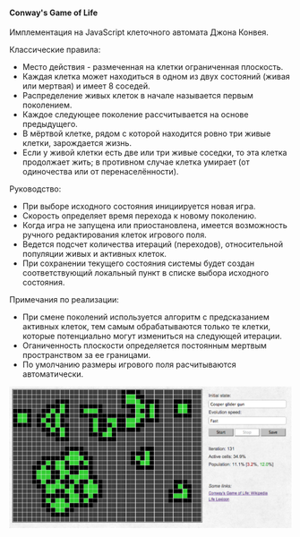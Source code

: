 #### Conway's Game of Life

Имплементация на JavaScript клеточного автомата Джона Конвея.

Классические правила:
* Место действия - размеченная на клетки ограниченная плоскость.
* Каждая клетка может находиться в одном из двух состояний (живая или мертвая) и имеет 8 соседей.
* Распределение живых клеток в начале называется первым поколением.
* Каждое следующее поколение рассчитывается на основе предыдущего.
* В мёртвой клетке, рядом с которой находится ровно три живые клетки, зарождается жизнь.
* Если у живой клетки есть две или три живые соседки, то эта клетка продолжает жить; в противном случае клетка умирает (от одиночества или от перенаселённости).

Руководство:
* При выборе исходного состояния инициируется новая игра.
* Скорость определяет время перехода к новому поколению.
* Когда игра не запущена или приостановлена, имеется возможность ручного редактирования клеток игрового поля.
* Ведется подсчет количества итераций (переходов), относительной популяции живых и активных клеток.
* При сохранении текущего состояния системы будет создан соответствующий локальный пункт в списке выбора исходного состояния.

Примечания по реализации:
* При смене поколений используется алгоритм с предсказанием активных клеток, тем самым обрабатываются только те клетки, которые потенциально могут измениться на следующей итерации.
* Оганиченность плоскости определяется постоянным мертвым пространством за ее границами.
* По умолчанию размеры игрового поля расчитываются автоматически.

![Preview](/img/preview.png)
